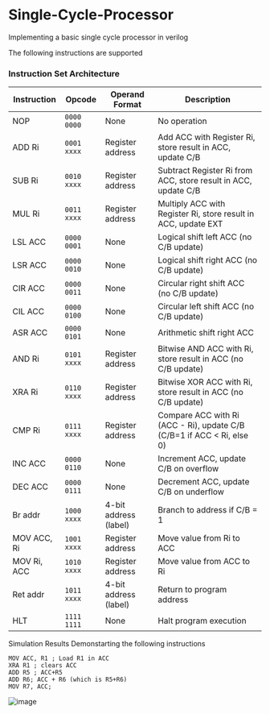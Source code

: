 # Single-Cycle-Processor
Implementing a basic single cycle processor in verilog


The following instructions are supported
### Instruction Set Architecture

| Instruction      | Opcode     | Operand Format         | Description                                                                 |
|------------------|------------|-------------------------|-----------------------------------------------------------------------------|
| NOP              | `0000 0000`| None                    | No operation                                                                |
| ADD Ri           | `0001 xxxx`| Register address        | Add ACC with Register Ri, store result in ACC, update C/B                   |
| SUB Ri           | `0010 xxxx`| Register address        | Subtract Register Ri from ACC, store result in ACC, update C/B             |
| MUL Ri           | `0011 xxxx`| Register address        | Multiply ACC with Register Ri, store result in ACC, update EXT             |
| LSL ACC          | `0000 0001`| None                    | Logical shift left ACC (no C/B update)                                     |
| LSR ACC          | `0000 0010`| None                    | Logical shift right ACC (no C/B update)                                    |
| CIR ACC          | `0000 0011`| None                    | Circular right shift ACC (no C/B update)                                   |
| CIL ACC          | `0000 0100`| None                    | Circular left shift ACC (no C/B update)                                    |
| ASR ACC          | `0000 0101`| None                    | Arithmetic shift right ACC                                                 |
| AND Ri           | `0101 xxxx`| Register address        | Bitwise AND ACC with Ri, store result in ACC (no C/B update)               |
| XRA Ri           | `0110 xxxx`| Register address        | Bitwise XOR ACC with Ri, store result in ACC (no C/B update)               |
| CMP Ri           | `0111 xxxx`| Register address        | Compare ACC with Ri (ACC - Ri), update C/B (C/B=1 if ACC < Ri, else 0)     |
| INC ACC          | `0000 0110`| None                    | Increment ACC, update C/B on overflow                                       |
| DEC ACC          | `0000 0111`| None                    | Decrement ACC, update C/B on underflow                                      |
| Br addr          | `1000 xxxx`| 4-bit address (label)   | Branch to address if C/B = 1                                                |
| MOV ACC, Ri      | `1001 xxxx`| Register address        | Move value from Ri to ACC                                                   |
| MOV Ri, ACC      | `1010 xxxx`| Register address        | Move value from ACC to Ri                                                   |
| Ret addr         | `1011 xxxx`| 4-bit address (label)   | Return to program address                                                   |
| HLT              | `1111 1111`| None                    | Halt program execution                                                      |



Simulation Results Demonstarting the following instructions

```assembly
MOV ACC, R1 ; Load R1 in ACC
XRA R1 ; clears ACC
ADD R5 ; ACC+R5
ADD R6; ACC + R6 (which is R5+R6)
MOV R7, ACC;
```
![image](https://github.com/user-attachments/assets/01a9064c-d179-4569-99cc-a0e6bceb2187)


